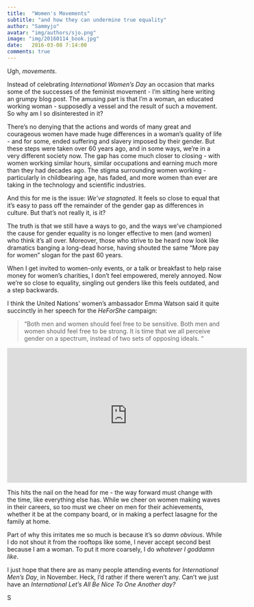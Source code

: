 ```yaml
---
title:  "Women's Movements"
subtitle: "and how they can undermine true equality"
author: "Sammyjo"
avatar: "img/authors/sjo.png"
image: "img/20160114_book.jpg"
date:   2016-03-08 7:14:00
comments: true
---
```


Ugh, _movements_.

Instead of celebrating _International Women’s Day_ an occasion that marks some of the successes of the feminist movement - I’m sitting here writing an grumpy blog post. The amusing part is that I’m a woman, an educated working woman - supposedly a vessel and the result of such a movement. So why am I so disinterested in it?

There’s no denying that the actions and words of many great and courageous women have made huge differences in a woman’s quality of life - and for some, ended suffering and slavery imposed by their gender. 
But these steps were taken over 60 years ago, and in some ways, we’re in a very different society now.
The gap has come much closer to closing - with women working similar hours, similar occupations and earning much more than they had decades ago. The stigma surrounding women working - particularly in childbearing age, has faded, and more women than ever are taking in the technology and scientific industries.

And this for me is the issue: _We’ve stagnated_. It feels so close to equal that it’s easy to pass off the remainder of the gender gap as differences in culture. But that’s not really it, is it?

The truth is that we still have a ways to go, and the ways we’ve championed the cause for gender equality is no longer effective to men (and women) who think it’s all over. Moreover, those who strive to be heard now look like dramatics banging a long-dead horse, having shouted the same “More pay for women” slogan for the past 60 years.

When I get invited to women-only events, or a talk or breakfast to help raise money for women’s charities, I don’t feel empowered, merely annoyed. Now we’re so close to equality, singling out genders like this feels outdated, and a step backwards.

I think the United Nations’ women’s ambassador Emma Watson said it quite succinctly in her speech for the _HeForShe_ campaign:

>“Both men and women should feel free to be sensitive. Both men and women should feel free to be strong. It is time that we all perceive gender on a spectrum, instead of two sets of opposing ideals. “

<iframe width="560" height="315" src="https://www.youtube.com/embed/gkjW9PZBRfk" frameborder="0" allowfullscreen></iframe>


This hits the nail on the head for me - the way forward must change with the time, like everything else has. While we cheer on women making waves in their careers, so too must we cheer on men for their achievements, whether it be at the company board, or in making a perfect lasagne for the family at home.

Part of why this irritates me so much is because it’s so _damn obvious_. While I do not shout it from the rooftops like some, I never accept second best because I am a woman. To put it more coarsely, I do _whatever I goddamn like_.

I just hope that there are as many people attending events for _International Men’s Day_, in November. Heck, I’d rather if there weren’t any. Can’t we just have an _International Let’s All Be Nice To One Another day?_

S
